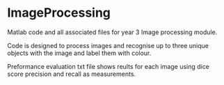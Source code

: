 # ImageProcessing

Matlab code and all associated files for year 3 Image processing module.

Code is designed to process images and recognise up to three unique objects with the image and label them with colour.

Preformance evaluation txt file shows reults for each image using dice score precision and recall as measurements.
